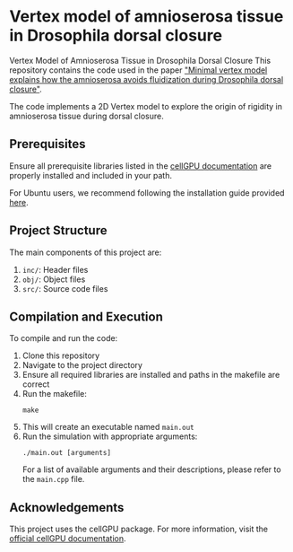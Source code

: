 # Vertex model of amnioserosa tissue in Drosophila dorsal closure

Vertex Model of Amnioserosa Tissue in Drosophila Dorsal Closure
This repository contains the code used in the paper ["Minimal vertex model explains how the amnioserosa avoids fluidization during Drosophila dorsal closure"](https://www.biorxiv.org/content/10.1101/2023.12.20.572544v2).

The code implements a 2D Vertex model to explore the origin of rigidity in amnioserosa tissue during dorsal closure.

## Prerequisites

Ensure all prerequisite libraries listed in the [cellGPU documentation](https://dmsussman.gitlab.io/cellGPUdocumentation/) are properly installed and included in your path.

For Ubuntu users, we recommend following the installation guide provided [here](https://github.com/deppinto/cellGPU_install).

## Project Structure

The main components of this project are:

1. `inc/`: Header files
2. `obj/`: Object files
3. `src/`: Source code files

## Compilation and Execution

To compile and run the code:

1. Clone this repository
2. Navigate to the project directory
3. Ensure all required libraries are installed and paths in the makefile are correct
4. Run the makefile:
   ```
   make
   ```
5. This will create an executable named `main.out`
6. Run the simulation with appropriate arguments:
   ```
   ./main.out [arguments]
   ``` 
   For a list of available arguments and their descriptions, please refer to the `main.cpp` file.
   
   
## Acknowledgements

This project uses the cellGPU package. For more information, visit the [official cellGPU documentation](https://dmsussman.gitlab.io/cellGPUdocumentation/).



